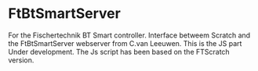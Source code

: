 # FtBtSmartServer
For the Fischertechnik BT Smart controller.
Interface betweem Scratch and the FtBtSmartServer webserver from C.van Leeuwen.
This is the JS part
Under development.
The Js script has been based on the FTScratch version.
